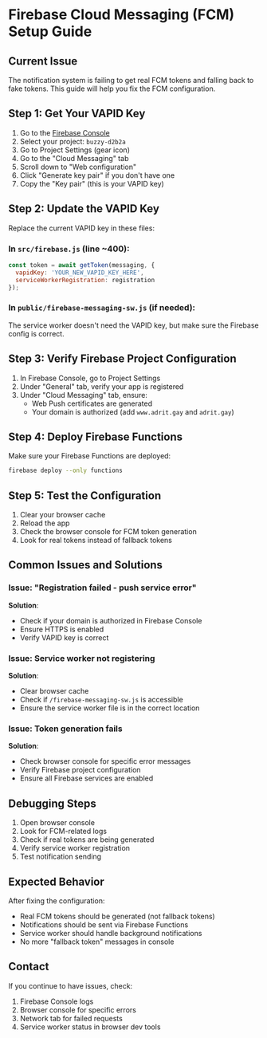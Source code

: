 # Firebase Cloud Messaging (FCM) Setup Guide

## Current Issue
The notification system is failing to get real FCM tokens and falling back to fake tokens. This guide will help you fix the FCM configuration.

## Step 1: Get Your VAPID Key

1. Go to the [Firebase Console](https://console.firebase.google.com/)
2. Select your project: `buzzy-d2b2a`
3. Go to Project Settings (gear icon)
4. Go to the "Cloud Messaging" tab
5. Scroll down to "Web configuration"
6. Click "Generate key pair" if you don't have one
7. Copy the "Key pair" (this is your VAPID key)

## Step 2: Update the VAPID Key

Replace the current VAPID key in these files:

### In `src/firebase.js` (line ~400):
```javascript
const token = await getToken(messaging, {
  vapidKey: 'YOUR_NEW_VAPID_KEY_HERE',
  serviceWorkerRegistration: registration
});
```

### In `public/firebase-messaging-sw.js` (if needed):
The service worker doesn't need the VAPID key, but make sure the Firebase config is correct.

## Step 3: Verify Firebase Project Configuration

1. In Firebase Console, go to Project Settings
2. Under "General" tab, verify your app is registered
3. Under "Cloud Messaging" tab, ensure:
   - Web Push certificates are generated
   - Your domain is authorized (add `www.adrit.gay` and `adrit.gay`)

## Step 4: Deploy Firebase Functions

Make sure your Firebase Functions are deployed:

```bash
firebase deploy --only functions
```

## Step 5: Test the Configuration

1. Clear your browser cache
2. Reload the app
3. Check the browser console for FCM token generation
4. Look for real tokens instead of fallback tokens

## Common Issues and Solutions

### Issue: "Registration failed - push service error"
**Solution**: 
- Check if your domain is authorized in Firebase Console
- Ensure HTTPS is enabled
- Verify VAPID key is correct

### Issue: Service worker not registering
**Solution**:
- Clear browser cache
- Check if `/firebase-messaging-sw.js` is accessible
- Ensure the service worker file is in the correct location

### Issue: Token generation fails
**Solution**:
- Check browser console for specific error messages
- Verify Firebase project configuration
- Ensure all Firebase services are enabled

## Debugging Steps

1. Open browser console
2. Look for FCM-related logs
3. Check if real tokens are being generated
4. Verify service worker registration
5. Test notification sending

## Expected Behavior

After fixing the configuration:
- Real FCM tokens should be generated (not fallback tokens)
- Notifications should be sent via Firebase Functions
- Service worker should handle background notifications
- No more "fallback token" messages in console

## Contact

If you continue to have issues, check:
1. Firebase Console logs
2. Browser console for specific errors
3. Network tab for failed requests
4. Service worker status in browser dev tools 
